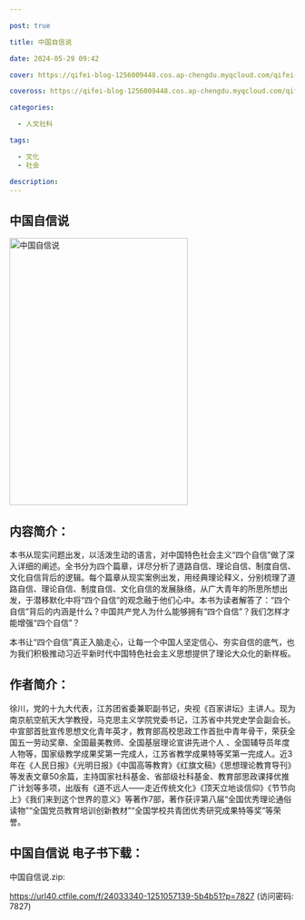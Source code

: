 ```yaml
---

post: true

title: 中国自信说

date: 2024-05-29 09:42

cover: https://qifei-blog-1256009448.cos.ap-chengdu.myqcloud.com/qifei-blog/65d059a99f345e8d034c4a5c.jpg

coveross: https://qifei-blog-1256009448.cos.ap-chengdu.myqcloud.com/qifei-blog/65d059a99f345e8d034c4a5c.jpg

categories:

  - 人文社科

tags:

  - 文化
  - 社会

description:
---
```




## 中国自信说
<img alt="中国自信说 " class="aligncenter loaded" data-was-processed="true" decoding="async" fetchpriority="high" height="471" src="https://qifei-blog-1256009448.cos.ap-chengdu.myqcloud.com/qifei-blog/65d059a99f345e8d034c4a5c.jpg " style="cursor: zoom-in;" width="314"/>

## 内容简介：

本书从现实问题出发，以活泼生动的语言，对中国特色社会主义“四个自信”做了深入详细的阐述。全书分为四个篇章，详尽分析了道路自信、理论自信、制度自信、文化自信背后的逻辑。每个篇章从现实案例出发，用经典理论释义，分别梳理了道路自信、理论自信、制度自信、文化自信的发展脉络，从广大青年的所思所想出发，于潜移默化中将“四个自信”的观念融于他们心中。本书为读者解答了：“四个自信”背后的内涵是什么？中国共产党人为什么能够拥有“四个自信”？我们怎样才能增强“四个自信”？

本书让“四个自信”真正入脑走心，让每一个中国人坚定信心、夯实自信的底气，也为我们积极推动习近平新时代中国特色社会主义思想提供了理论大众化的新样板。

## 作者简介：

徐川，党的十九大代表，江苏团省委兼职副书记，央视《百家讲坛》主讲人。现为南京航空航天大学教授，马克思主义学院党委书记，江苏省中共党史学会副会长。中宣部首批宣传思想文化青年英才，教育部高校思政工作首批中青年骨干，荣获全国五一劳动奖章、全国最美教师、全国基层理论宣讲先进个人 、全国辅导员年度人物等，国家级教学成果奖第一完成人，江苏省教学成果特等奖第一完成人。近3年在《人民日报》《光明日报》《中国高等教育》《红旗文稿》《思想理论教育导刊》等发表文章50余篇，主持国家社科基金、省部级社科基金、教育部思政课择优推广计划等多项，出版有《道不远人——走近传统文化》《顶天立地谈信仰》《节节向上》《我们来到这个世界的意义》等著作7部，著作获评第八届“全国优秀理论通俗读物”“全国党员教育培训创新教材”“全国学校共青团优秀研究成果特等奖”等荣誉。

## 中国自信说 电子书下载：



中国自信说.zip: 

https://url40.ctfile.com/f/24033340-1251057139-5b4b51?p=7827 (访问密码: 7827)
